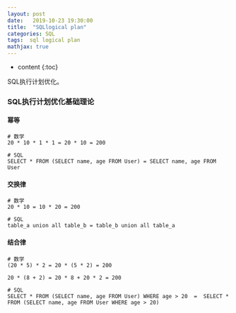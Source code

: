 ```yaml
---
layout: post
date:   2019-10-23 19:30:00
title:  "SQLlogical plan"
categories: SQL
tags:  sql logical plan
mathjax: true
---
```


* content
{:toc}

SQL执行计划优化。






### SQL执行计划优化基础理论

#### 幂等

```
# 数学
20 * 10 * 1 * 1 = 20 * 10 = 200

# SQL
SELECT * FROM (SELECT name, age FROM User) = SELECT name, age FROM User
```

#### 交换律

```
# 数学
20 * 10 = 10 * 20 = 200

# SQL
table_a union all table_b = table_b union all table_a
```

#### 结合律

```
# 数学
(20 * 5) * 2 = 20 * (5 * 2) = 200

20 * (8 + 2) = 20 * 8 + 20 * 2 = 200

# SQL
SELECT * FROM (SELECT name, age FROM User) WHERE age > 20  =  SELECT * FROM (SELECT name, age FROM User WHERE age > 20)
```
